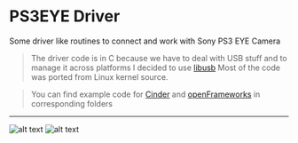 PS3EYE Driver
========

Some driver like routines to connect and work with Sony PS3 EYE Camera

> The driver code is in C because we have to deal with USB stuff and to manage
> it across platforms I decided to use [libusb](https://github.com/libusbx/libusbx)
> Most of the code was ported from Linux kernel source.

> You can find example code for [Cinder](https://github.com/cinder/Cinder) and [openFrameworks](https://github.com/openframeworks/openFrameworks) in corresponding folders

---

![alt text](https://raw.github.com/inspirit/PS3EYEDriver/master/shot1.png "PS3EYE Running with Cinder")
![alt text](https://raw.github.com/inspirit/PS3EYEDriver/master/shot2.png "PS3EYE Running with Cinder")